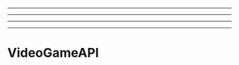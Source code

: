 ----------------
----------------------------------------------------------------------------------------------------
----------------------------------------------------------------------------------------------------
-------------------------------------------------------
# VideoGameAPI
